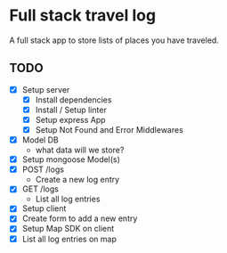 # Full stack travel log

A full stack app to store lists of places you have traveled.

## TODO

- [x] Setup server
  - [x] Install dependencies
  - [x] Install / Setup linter
  - [x] Setup express App
  - [x] Setup Not Found and Error Middlewares
- [x] Model DB
  - what data will we store?
- [x] Setup mongoose Model(s)
- [x] POST /logs
  - Create a new log entry
- [x] GET /logs
  - List all log entries
- [x] Setup client
- [x] Create form to add a new entry
- [x] Setup Map SDK on client
- [x] List all log entries on map
